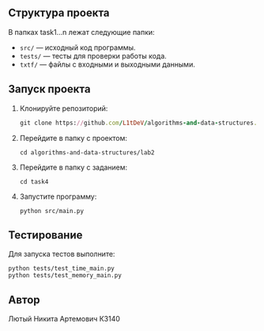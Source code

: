## Структура проекта
В папках task1...n лежат следующие папки:
- `src/` — исходный код программы.
- `tests/` — тесты для проверки работы кода.
- `txtf/` — файлы с входными и выходными данными.
## Запуск проекта
1. Клонируйте репозиторий:
   ```rb
   git clone https://github.com/L1tDeV/algorithms-and-data-structures.git
   ```
2. Перейдите в папку с проектом:
   ```
   cd algorithms-and-data-structures/lab2
   ```
3. Перейдите в папку с заданием:
   ```
   cd task4
   ```
4. Запустите программу:
   ```
   python src/main.py
   ```
## Тестирование
Для запуска тестов выполните:
   ```
   python tests/test_time_main.py
   python tests/test_memory_main.py
   ```
## Автор
Лютый Никита Артемович К3140
